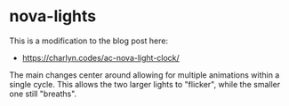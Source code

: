 # nova-lights

This is a modification to the blog post here:
- https://charlyn.codes/ac-nova-light-clock/

The main changes center around allowing for multiple animations within a single cycle. This allows the two 
larger lights to "flicker", while the smaller one still "breaths".

